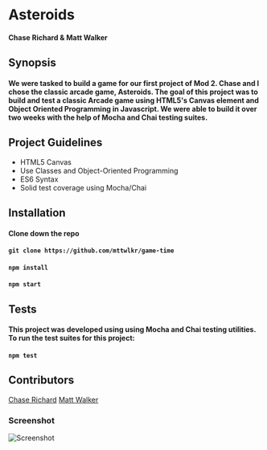 # Asteroids
#### Chase Richard & Matt Walker

## Synopsis
#### We were tasked to build a game for our first project of Mod 2. Chase and I chose the classic arcade game, Asteroids. The goal of this project was to build and test a classic Arcade game using HTML5's Canvas element and Object Oriented Programming in Javascript. We were able to build it over two weeks with the help of Mocha and Chai testing suites. 

## Project Guidelines
* HTML5 Canvas
* Use Classes and Object-Oriented Programming
* ES6 Syntax
* Solid test coverage using Mocha/Chai

## Installation

#### Clone down the repo
#### ```git clone https://github.com/mttwlkr/game-time```
#### ```npm install```
#### ```npm start```

## Tests

#### This project was developed using using Mocha and Chai testing utilities. To run the test suites for this project:

#### ```npm test```

## Contributors
[Chase Richard](https://github.com/hmmChase)
[Matt Walker](https://github.com/mttwlkr)

### Screenshot

![Screenshot](https://user-images.githubusercontent.com/30199861/37574094-f44f0ca8-2ae3-11e8-9490-6c3440ad9b43.png)

